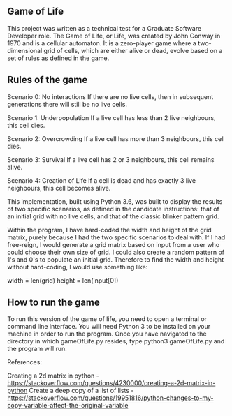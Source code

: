 Game of Life
-------------

This project was written as a technical test for a Graduate Software Developer role. The Game of Life, or Life,
was created by John Conway in 1970 and is a cellular automaton. It is a zero-player game where a two-dimensional
grid of cells, which are either alive or dead, evolve based on a set of rules as defined in the game.

Rules of the game
-----------------

Scenario 0: No interactions
If there are no live cells, then in subsequent generations there will still be no live cells.

Scenario 1: Underpopulation
If a live cell has less than 2 live neighbours, this cell dies.

Scenario 2: Overcrowding
If a live cell has more than 3 neighbours, this cell dies.

Scenario 3: Survival
If a live cell has 2 or 3 neighbours, this cell remains alive.

Scenario 4: Creation of Life
If a cell is dead and has exactly 3 live neighbours, this cell becomes alive.

This implementation, built using Python 3.6, was built to display the results of two specific scenarios, as defined in
the candidate instructions: that of an initial grid with no live cells, and that of the classic blinker pattern grid.

Within the program, I have hard-coded the width and height of the grid matrix, purely because I had the two specific
scenarios to deal with. If I had free-reign, I would generate a grid matrix based on input from a user who could choose
their own size of grid. I could also create a random pattern of 1's and 0's to populate an initial grid.
Therefore to find the width and height without hard-coding, I would use something like:

width = len(grid)
height = len(input[0])

How to run the game
--------------------

To run this version of the game of life, you need to open a terminal or command line interface. You will need
Python 3 to be installed on your machine in order to run the program. Once you have navigated to the directory in which
gameOfLife.py resides, type python3 gameOfLife.py and the program will run.

References:

Creating a 2d matrix in python - https://stackoverflow.com/questions/4230000/creating-a-2d-matrix-in-python
Create a deep copy of a list of lists - https://stackoverflow.com/questions/19951816/python-changes-to-my-copy-variable-affect-the-original-variable